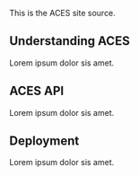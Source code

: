 This is the ACES site source.

## Understanding ACES

Lorem ipsum dolor sis amet.

## ACES API

Lorem ipsum dolor sis amet.

## Deployment

Lorem ipsum dolor sis amet.